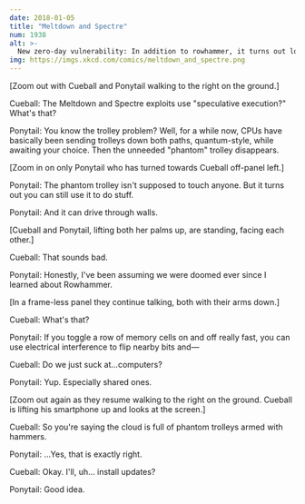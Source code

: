```yaml
---
date: 2018-01-05
title: "Meltdown and Spectre"
num: 1938
alt: >-
  New zero-day vulnerability: In addition to rowhammer, it turns out lots of servers are vulnerable to regular hammers, too.
img: https://imgs.xkcd.com/comics/meltdown_and_spectre.png
---
```

[Zoom out with Cueball and Ponytail walking to the right on the ground.]

Cueball: The Meltdown and Spectre exploits use "speculative execution?" What's that?

Ponytail: You know the trolley problem? Well, for a while now, CPUs have basically been sending trolleys down both paths, quantum-style, while awaiting your choice. Then the unneeded "phantom" trolley disappears.

[Zoom in on only Ponytail who has turned towards Cueball off-panel left.]

Ponytail: The phantom trolley isn't supposed to touch anyone. But it turns out you can still use it to do stuff.

Ponytail: And it can drive through walls.

[Cueball and Ponytail, lifting both her palms up, are standing, facing each other.]

Cueball: That sounds bad.

Ponytail: Honestly, I've been assuming we were doomed ever since I learned about Rowhammer.

[In a frame-less panel they continue talking, both with their arms down.]

Cueball: What's that?

Ponytail: If you toggle a row of memory cells on and off really fast, you can use electrical interference to flip nearby bits and—

Cueball: Do we just suck at...computers?

Ponytail: Yup. Especially shared ones.

[Zoom out again as they resume walking to the right on the ground. Cueball is lifting his smartphone up and looks at the screen.]

Cueball: So you're saying the cloud is full of phantom trolleys armed with hammers.

Ponytail: ...Yes, that is exactly right.

Cueball: Okay. I'll, uh... install updates?

Ponytail: Good idea.